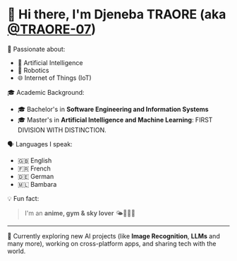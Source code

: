 # 👋 Hi there, I'm **Djeneba TRAORE** (aka [@TRAORE-07](https://github.com/TRAORE-07))

🎯 Passionate about:
- 🤖 Artificial Intelligence  
- 🤖 Robotics  
- 🌐 Internet of Things (IoT)

🎓 Academic Background:
- 🎓 Bachelor's in **Software Engineering and Information Systems** 
- 🎓 Master's in **Artificial Intelligence and Machine Learning**: FIRST DIVISION WITH DISTINCTION.

🗣️ Languages I speak:
- 🇬🇧 English
- 🇫🇷 French
- 🇩🇪 German
- 🇲🇱 Bambara

💡 Fun fact:
> I'm an **anime, gym & sky lover** 🌤️🏋️‍♀️😍

---

🌱 Currently exploring new AI projects (like **Image Recognition**, **LLMs** and many more), working on cross-platform apps, and sharing tech with the world.
